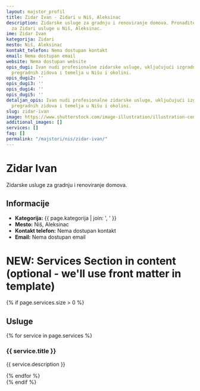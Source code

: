 ```yaml
---
layout: majstor_profil
title: Zidar Ivan - Zidari u Niš, Aleksinac
description: Zidarske usluge za gradnju i renoviranje domova. Pronađite Zidar Ivan
  za Zidari usluge u Niš, Aleksinac.
ime: Zidar Ivan
kategorija: Zidari
mesto: Niš, Aleksinac
kontakt_telefon: Nema dostupan kontakt
email: Nema dostupan email
website: Nema dostupan website
opis_dugi: Ivan nudi profesionalne zidarske usluge, uključujući izgradnju zidova,
  pregradnih zidova i temelja u Nišu i okolini.
opis_dugi2: ''
opis_dugi3: ''
opis_dugi4: ''
opis_dugi5: ''
detaljan_opis: Ivan nudi profesionalne zidarske usluge, uključujući izgradnju zidova,
  pregradnih zidova i temelja u Nišu i okolini.
slug: zidar-ivan
image: https://www.shutterstock.com/image-illustration/illustration-construction-worker-purple-jacket-600nw-2609794615.jpg
additional_images: []
services: []
faq: []
permalink: "/majstori/nis/zidar-ivan/"
---
```

# Zidar Ivan
<p class="description">Zidarske usluge za gradnju i renoviranje domova.</p>

<div class="majstor-details">
  <h2>Informacije</h2>
  <ul>
    <li><strong>Kategorija:</strong> {{ page.kategorija | join: ', ' }}</li>
    <li><strong>Mesto:</strong> Niš, Aleksinac</li>
    <li><strong>Kontakt telefon:</strong> Nema dostupan kontakt</li>
    <li><strong>Email:</strong> Nema dostupan email</li>
  </ul>
</div>

# NEW: Services Section in content (optional - we'll use front matter in template)
{% if page.services.size > 0 %}
<div class="services-section">
  <h2>Usluge</h2>
  {% for service in page.services %}
  <div class="service-block">
    <h3>{{ service.title }}</h3>
    <p>{{ service.description }}</p>
  </div>
  {% endfor %}
</div>
{% endif %}
